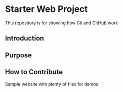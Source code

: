 # Starter Web Project

This repository is for showing how Git and GitHub work
## Introduction

## Purpose

## How to Contribute
Sample website with plenty of files for demos